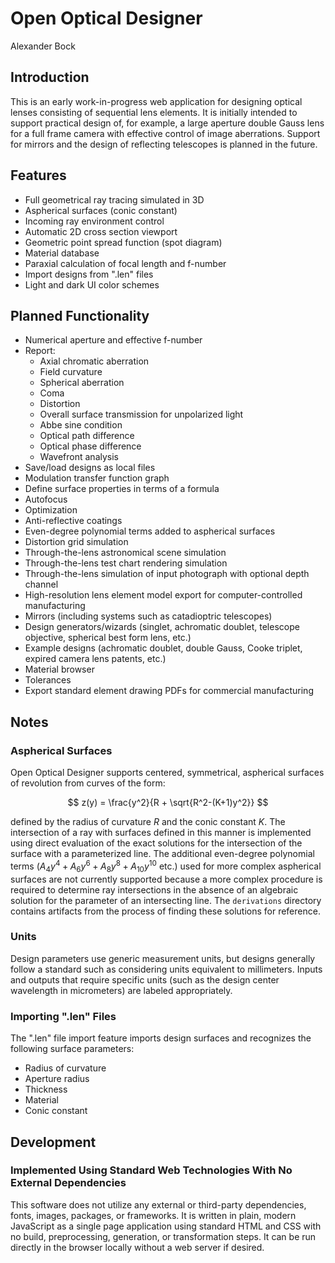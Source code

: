 # Open Optical Designer

Alexander Bock

## Introduction

This is an early work-in-progress web application for
designing optical lenses consisting of sequential lens elements.
It is initially intended to support practical design of, for
example, a large aperture double Gauss lens for a full frame camera with
effective control of image aberrations. Support for mirrors
and the design of reflecting telescopes is planned in the future.

## Features

* Full geometrical ray tracing simulated in 3D
* Aspherical surfaces (conic constant)
* Incoming ray environment control
* Automatic 2D cross section viewport
* Geometric point spread function (spot diagram)
* Material database
* Paraxial calculation of focal length and f-number
* Import designs from ".len" files
* Light and dark UI color schemes

## Planned Functionality

* Numerical aperture and effective f-number
* Report:
    * Axial chromatic aberration
    * Field curvature
    * Spherical aberration
    * Coma
    * Distortion
    * Overall surface transmission for unpolarized light
    * Abbe sine condition
    * Optical path difference
    * Optical phase difference
    * Wavefront analysis
* Save/load designs as local files
* Modulation transfer function graph
* Define surface properties in terms of a formula
* Autofocus
* Optimization
* Anti-reflective coatings
* Even-degree polynomial terms added to aspherical surfaces
* Distortion grid simulation
* Through-the-lens astronomical scene simulation
* Through-the-lens test chart rendering simulation
* Through-the-lens simulation of input photograph with optional depth channel
* High-resolution lens element model export for computer-controlled manufacturing
* Mirrors (including systems such as catadioptric telescopes)
* Design generators/wizards (singlet, achromatic doublet, telescope objective, spherical best form lens, etc.)
* Example designs (achromatic doublet, double Gauss, Cooke triplet, expired camera lens patents, etc.)
* Material browser
* Tolerances
* Export standard element drawing PDFs for commercial manufacturing

## Notes

### Aspherical Surfaces

Open Optical Designer supports centered, symmetrical, aspherical surfaces of revolution from curves of the form:

$$ z(y) = \frac{y^2}{R + \sqrt{R^2-(K+1)y^2}} $$

defined by the radius of curvature $R$ and the conic constant $K$. The intersection of a ray with
surfaces defined in this manner is implemented using direct evaluation of the exact solutions for
the intersection of the surface with a parameterized line. The additional even-degree polynomial terms
(${A_4}y^4 + {A_6}y^6  + {A_8}y^8 + {A_{10}}y^{10}$ etc.) used for more complex aspherical surfaces are
not currently supported because a more complex procedure is required to determine ray intersections in
the absence of an algebraic solution for the parameter of an intersecting line. The `derivations`
directory contains artifacts from the process of finding these solutions for reference.

### Units

Design parameters use generic measurement units, but designs generally
follow a standard such as considering units equivalent to millimeters. Inputs
and outputs that require specific units (such as the design center wavelength
in micrometers) are labeled appropriately.

### Importing ".len" Files

The ".len" file import feature imports design surfaces and recognizes the following
surface parameters:

* Radius of curvature
* Aperture radius
* Thickness
* Material
* Conic constant

## Development

### Implemented Using Standard Web Technologies With No External Dependencies

This software does not utilize any external or third-party dependencies,
fonts, images, packages, or frameworks.
It is written in plain, modern JavaScript as a single page application
using standard HTML and CSS with no build, preprocessing, generation, or
transformation steps. It can be run directly in the browser locally
without a web server if desired.
